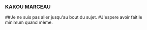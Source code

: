 ### KAKOU MARCEAU
##Je ne suis pas aller jusqu'au bout du sujet.
#J'espere avoir fait le minimum quand même.
